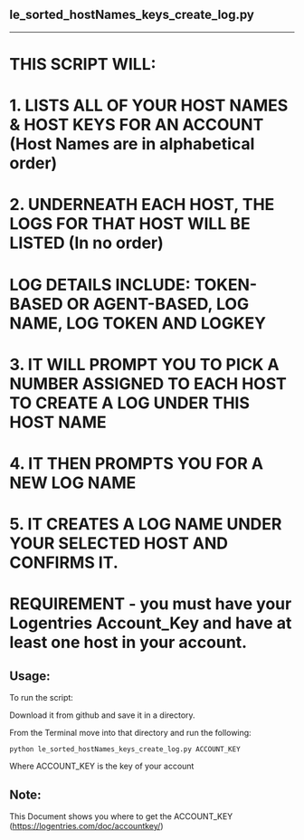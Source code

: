 le_sorted_hostNames_keys_create_log.py
-------------------
-------------------

# THIS SCRIPT WILL:
# 1. LISTS ALL OF YOUR HOST NAMES & HOST KEYS FOR AN ACCOUNT (Host Names are in alphabetical order)
# 2. UNDERNEATH EACH HOST, THE LOGS FOR THAT HOST WILL BE LISTED (In no order)
#    LOG DETAILS INCLUDE: TOKEN-BASED OR AGENT-BASED, LOG NAME, LOG TOKEN AND LOGKEY
# 3. IT WILL PROMPT YOU TO PICK A NUMBER ASSIGNED TO EACH HOST TO CREATE A LOG UNDER THIS HOST NAME 
# 4. IT THEN PROMPTS YOU FOR A NEW LOG NAME
# 5. IT CREATES A LOG NAME UNDER YOUR SELECTED HOST AND CONFIRMS IT.

# REQUIREMENT - you must have your Logentries Account_Key and have at least one host in your account.

Usage:
-----

To run the script:

Download it from github and save it in a directory. 

From the Terminal move into that directory and run the following: 

	python le_sorted_hostNames_keys_create_log.py ACCOUNT_KEY

Where ACCOUNT_KEY is the key of your account

Note:
-----
This Document shows you where to get the ACCOUNT_KEY (https://logentries.com/doc/accountkey/)
